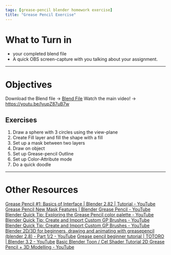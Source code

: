 ```yaml
---
tags: [grease-pencil blender homework exercise]
title: "Grease Pencil Exercise"
---
```


# What to Turn in
- your completed blend file
- A quick OBS screen-capture with you talking about your assignment.

---
# Objectives

Download the Blend file -> [Blend File](https://github.com/benshurts/CG-Knowledge-Garden/blob/main/3D-Modeling/blender/assignments/grease-pencil/grease-pencil-example.blend)
Watch the main video! -> https://youtu.be/lyupZ87uB7w



## Exercises
1. Draw a sphere with 3 circles using the view-plane
2. Create Fill layer and fill the shape with a fill
3. Set up a mask between two layers
4. Draw on object
5. Set up Grease-pencil Outline
6. Set up Color-Attribute mode
7. Do a quick doodle



---
# Other Resources

[Grease Pencil #1: Basics of Interface | Blender 2.82 | Tutorial - YouTube](https://www.youtube.com/watch?v=w3O-t_dkoBU)
[Grease Pencil New Mask Features | Blender Grease Pencil - YouTube](https://www.youtube.com/watch?v=lI0V-0UuhmE)
[Blender Quick Tip: Exploring the Grease Pencil color palette - YouTube](https://www.youtube.com/watch?v=4VpvaSbh8KA)
[Blender Quick Tip: Create and Import Custom GP Brushes - YouTube](https://www.youtube.com/watch?v=6lk9Y2s6bQw)
[Blender Quick Tip: Create and Import Custom GP Brushes - YouTube](https://www.youtube.com/watch?v=6lk9Y2s6bQw)
[Blender 2D/3D for beginners, drawing and animating with greasepencil (blender 2.8) - Part 1/2 - YouTube](https://www.youtube.com/watch?v=c57qq2nE3B0)
[Grease pencil beginner tutorial | TOTORO | Blender 3.2 - YouTube](https://www.youtube.com/watch?v=SpFwrQOpQ0M)
[Basic Blender Toon / Cel Shader Tutorial 2D Grease Pencil + 3D Modelling - YouTube](https://www.youtube.com/watch?v=hBztmFHkNQo)